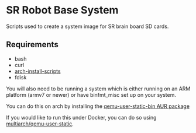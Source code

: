 # SR Robot Base System

Scripts used to create a system image for SR brain board SD cards.

## Requirements

- bash
- curl
- [arch-install-scripts](https://archlinux.org/packages/extra/any/arch-install-scripts/)
- fdisk

You will also need to be running a system which is either running on an ARM platform (armv7 or newer) or have binfmt_misc set up on your system. 

You can do this on arch by installing the [qemu-user-static-bin AUR package](https://aur.archlinux.org/packages/qemu-user-static-bin/)

If you would like to run this under Docker, you can do so using [multiarch/qemu-user-static](https://github.com/multiarch/qemu-user-static).
